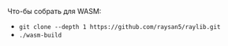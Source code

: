 Что-бы собрать для WASM:
  * `git clone --depth 1 https://github.com/raysan5/raylib.git`
  * `./wasm-build`
